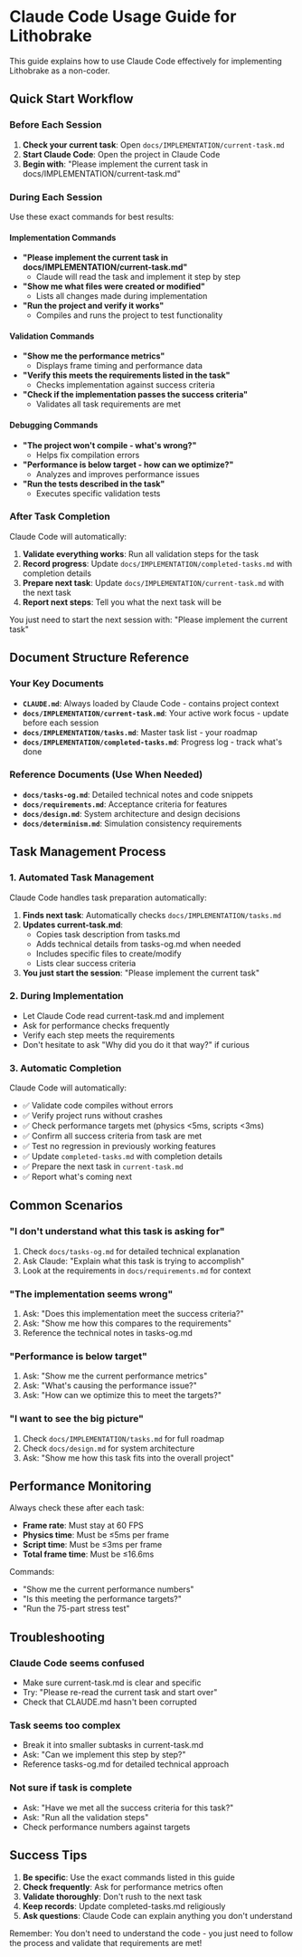 # Claude Code Usage Guide for Lithobrake

This guide explains how to use Claude Code effectively for implementing Lithobrake as a non-coder.

## Quick Start Workflow

### Before Each Session

1. **Check your current task**: Open `docs/IMPLEMENTATION/current-task.md`
2. **Start Claude Code**: Open the project in Claude Code
3. **Begin with**: "Please implement the current task in docs/IMPLEMENTATION/current-task.md"

### During Each Session

Use these exact commands for best results:

#### Implementation Commands
- **"Please implement the current task in docs/IMPLEMENTATION/current-task.md"**
  - Claude will read the task and implement it step by step
- **"Show me what files were created or modified"**
  - Lists all changes made during implementation
- **"Run the project and verify it works"**
  - Compiles and runs the project to test functionality

#### Validation Commands  
- **"Show me the performance metrics"**
  - Displays frame timing and performance data
- **"Verify this meets the requirements listed in the task"**
  - Checks implementation against success criteria
- **"Check if the implementation passes the success criteria"**
  - Validates all task requirements are met

#### Debugging Commands
- **"The project won't compile - what's wrong?"**
  - Helps fix compilation errors
- **"Performance is below target - how can we optimize?"**
  - Analyzes and improves performance issues
- **"Run the tests described in the task"**
  - Executes specific validation tests

### After Task Completion

Claude Code will automatically:
1. **Validate everything works**: Run all validation steps for the task
2. **Record progress**: Update `docs/IMPLEMENTATION/completed-tasks.md` with completion details
3. **Prepare next task**: Update `docs/IMPLEMENTATION/current-task.md` with the next task
4. **Report next steps**: Tell you what the next task will be

You just need to start the next session with: "Please implement the current task"

## Document Structure Reference

### Your Key Documents
- **`CLAUDE.md`**: Always loaded by Claude Code - contains project context
- **`docs/IMPLEMENTATION/current-task.md`**: Your active work focus - update before each session
- **`docs/IMPLEMENTATION/tasks.md`**: Master task list - your roadmap
- **`docs/IMPLEMENTATION/completed-tasks.md`**: Progress log - track what's done

### Reference Documents (Use When Needed)
- **`docs/tasks-og.md`**: Detailed technical notes and code snippets  
- **`docs/requirements.md`**: Acceptance criteria for features
- **`docs/design.md`**: System architecture and design decisions
- **`docs/determinism.md`**: Simulation consistency requirements

## Task Management Process

### 1. Automated Task Management

Claude Code handles task preparation automatically:

1. **Finds next task**: Automatically checks `docs/IMPLEMENTATION/tasks.md`
2. **Updates current-task.md**: 
   - Copies task description from tasks.md
   - Adds technical details from tasks-og.md when needed
   - Includes specific files to create/modify
   - Lists clear success criteria
3. **You just start the session**: "Please implement the current task"

### 2. During Implementation

- Let Claude Code read current-task.md and implement
- Ask for performance checks frequently
- Verify each step meets the requirements
- Don't hesitate to ask "Why did you do it that way?" if curious

### 3. Automatic Completion

Claude Code will automatically:

- ✅ Validate code compiles without errors
- ✅ Verify project runs without crashes  
- ✅ Check performance targets met (physics <5ms, scripts <3ms)
- ✅ Confirm all success criteria from task are met
- ✅ Test no regression in previously working features
- ✅ Update `completed-tasks.md` with completion details
- ✅ Prepare the next task in `current-task.md`
- ✅ Report what's coming next

## Common Scenarios

### "I don't understand what this task is asking for"
1. Check `docs/tasks-og.md` for detailed technical explanation
2. Ask Claude: "Explain what this task is trying to accomplish"
3. Look at the requirements in `docs/requirements.md` for context

### "The implementation seems wrong"
1. Ask: "Does this implementation meet the success criteria?"
2. Ask: "Show me how this compares to the requirements"
3. Reference the technical notes in tasks-og.md

### "Performance is below target"
1. Ask: "Show me the current performance metrics"
2. Ask: "What's causing the performance issue?"
3. Ask: "How can we optimize this to meet the targets?"

### "I want to see the big picture"
1. Check `docs/IMPLEMENTATION/tasks.md` for full roadmap
2. Check `docs/design.md` for system architecture
3. Ask: "Show me how this task fits into the overall project"

## Performance Monitoring

Always check these after each task:
- **Frame rate**: Must stay at 60 FPS
- **Physics time**: Must be ≤5ms per frame  
- **Script time**: Must be ≤3ms per frame
- **Total frame time**: Must be ≤16.6ms

Commands:
- "Show me the current performance numbers"
- "Is this meeting the performance targets?"
- "Run the 75-part stress test"

## Troubleshooting

### Claude Code seems confused
- Make sure current-task.md is clear and specific
- Try: "Please re-read the current task and start over"
- Check that CLAUDE.md hasn't been corrupted

### Task seems too complex  
- Break it into smaller subtasks in current-task.md
- Ask: "Can we implement this step by step?"
- Reference tasks-og.md for detailed technical approach

### Not sure if task is complete
- Ask: "Have we met all the success criteria for this task?"
- Ask: "Run all the validation steps"
- Check performance numbers against targets

## Success Tips

1. **Be specific**: Use the exact commands listed in this guide
2. **Check frequently**: Ask for performance metrics often
3. **Validate thoroughly**: Don't rush to the next task
4. **Keep records**: Update completed-tasks.md religiously  
5. **Ask questions**: Claude Code can explain anything you don't understand

Remember: You don't need to understand the code - you just need to follow the process and validate that requirements are met!
